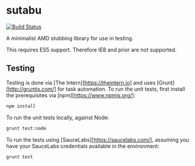 # sutabu

[![Build Status](https://travis-ci.org/kitsonk/sutabu.svg?branch=master)](https://travis-ci.org/kitsonk/sutabu)

A minimalist AMD stubbing library for use in testing.

This requires ES5 support.  Therefore IE8 and prior are not supported.

## Testing

Testing is done via [The Intern][https://theintern.io] and uses [Grunt][http://gruntjs.com/] for task automation.  To
run the unit tests, first install the prerequisites via [npm][https://www.npmjs.org/]:

```bash
npm install
```

To run the unit tests locally, against Node:

```bash
grunt test:node
```

To run the tests using [SauceLabs][https://saucelabs.com/], assuming you have your SauceLabs credentials available in
the environment:

```bash
grunt test
```
